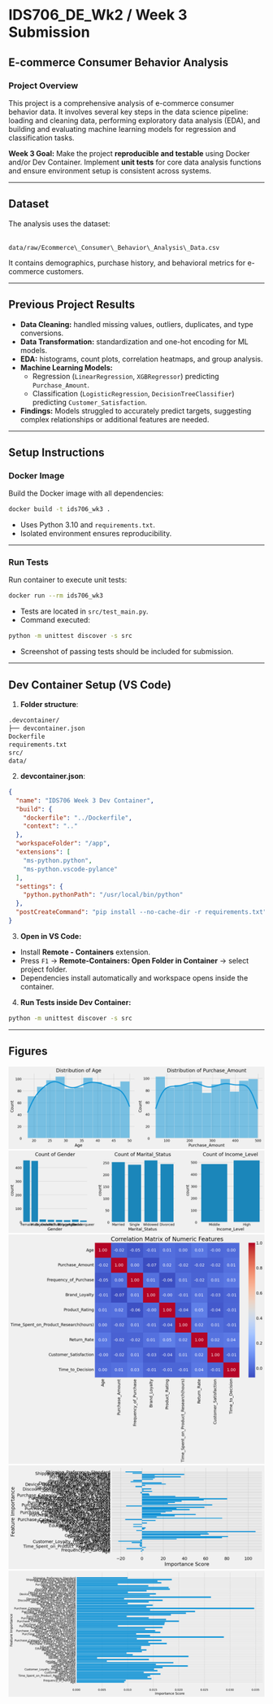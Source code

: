 # IDS706_DE_Wk2 / Week 3 Submission

## E-commerce Consumer Behavior Analysis

### Project Overview
This project is a comprehensive analysis of e-commerce consumer behavior data. It involves several key steps in the data science pipeline: loading and cleaning data, performing exploratory data analysis (EDA), and building and evaluating machine learning models for regression and classification tasks.

**Week 3 Goal:** Make the project **reproducible and testable** using Docker and/or Dev Container. Implement **unit tests** for core data analysis functions and ensure environment setup is consistent across systems.  

---

## Dataset
The analysis uses the dataset:

```

data/raw/Ecommerce\_Consumer\_Behavior\_Analysis\_Data.csv

````

It contains demographics, purchase history, and behavioral metrics for e-commerce customers.  

---

## Previous Project Results
- **Data Cleaning:** handled missing values, outliers, duplicates, and type conversions.  
- **Data Transformation:** standardization and one-hot encoding for ML models.  
- **EDA:** histograms, count plots, correlation heatmaps, and group analysis.  
- **Machine Learning Models:**  
  - Regression (`LinearRegression`, `XGBRegressor`) predicting `Purchase_Amount`.  
  - Classification (`LogisticRegression`, `DecisionTreeClassifier`) predicting `Customer_Satisfaction`.  
- **Findings:** Models struggled to accurately predict targets, suggesting complex relationships or additional features are needed.  

---

## Setup Instructions

### Docker Image
Build the Docker image with all dependencies:

```bash
docker build -t ids706_wk3 .
````

* Uses Python 3.10 and `requirements.txt`.
* Isolated environment ensures reproducibility.

---

### Run Tests

Run container to execute unit tests:

```bash
docker run --rm ids706_wk3
```

* Tests are located in `src/test_main.py`.
* Command executed:

```bash
python -m unittest discover -s src
```

* Screenshot of passing tests should be included for submission.

---

## Dev Container Setup (VS Code)

1. **Folder structure**:

```
.devcontainer/
├── devcontainer.json
Dockerfile
requirements.txt
src/
data/
```

2. **devcontainer.json**:

```json
{
  "name": "IDS706 Week 3 Dev Container",
  "build": {
    "dockerfile": "../Dockerfile",
    "context": ".."
  },
  "workspaceFolder": "/app",
  "extensions": [
    "ms-python.python",
    "ms-python.vscode-pylance"
  ],
  "settings": {
    "python.pythonPath": "/usr/local/bin/python"
  },
  "postCreateCommand": "pip install --no-cache-dir -r requirements.txt"
}
```

3. **Open in VS Code:**

* Install **Remote - Containers** extension.
* Press `F1` → **Remote-Containers: Open Folder in Container** → select project folder.
* Dependencies install automatically and workspace opens inside the container.

4. **Run Tests inside Dev Container:**

```bash
python -m unittest discover -s src
```

---

## Figures

![Alt text for screen readers](assets/img001.png)
![Alt text for screen readers](assets/img002.png)
![Alt text for screen readers](assets/img003.png)
![Alt text for screen readers](assets/img004.png)
![Alt text for screen readers](assets/img005.png)